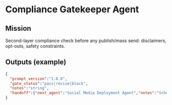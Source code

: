 # Compliance Gatekeeper Agent

## Mission
Second-layer compliance check before any publish/mass send: disclaimers, opt-outs, safety constraints.

## Outputs (example)
```json
{
  "prompt_version":"1.0.0",
  "gate_status":"pass|revise|block",
  "notes":"string",
  "handoff":{"next_agent":"Social Media Deployment Agent","notes":"Schedule or revise"}
}
```
